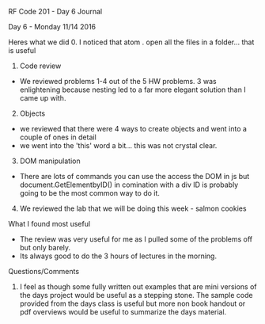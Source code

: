 RF Code 201 - Day 6 Journal

Day 6 - Monday 11/14 2016

Heres what we did
0. I noticed that atom . open all the files in a folder... that is useful
1. Code review
- We reviewed problems 1-4 out of the 5 HW problems. 3 was enlightening because nesting led to a far more elegant solution than I came up with.
2. Objects
- we reviewed that there were 4 ways to create objects and went into a couple of ones in detail
- we went into the 'this' word a bit... this was not crystal clear.
3. DOM manipulation
- There are lots of commands you can use the access the DOM in js but document.GetElementbyID() in comination with a div ID is probably going to be the most common way to do it.
4. We reviewed the lab that we will be doing this week - salmon cookies


What I found most useful
- The review was very useful for me as I pulled some of the problems off but only barely.
- Its always good to do the 3 hours of lectures in the morning.

Questions/Comments
1. I feel as though some fully written out examples that are mini versions of the days project would be useful as a stepping stone. The sample code provided from the days class is useful but more non book handout or pdf overviews would be useful to summarize the days material. 
